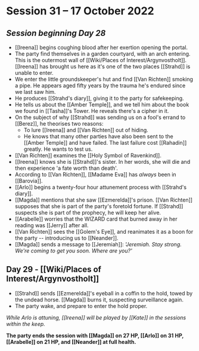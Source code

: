 # Session 31 – 17 October 2022

## *Session beginning Day 28*

- [[Ireena]] begins coughing blood after her exertion opening the portal.
- The party find themselves in a garden courtyard, with an arch entering. This is the outermost wall of [[Wiki/Places of Interest/Argynvostholt]]. [[Ireena]] has brought us here as it's one of the two places [[Strahd]] is unable to enter.
- We enter the little groundskeeper's hut and find [[Van Richten]] smoking a pipe. He appears aged fifty years by the trauma he's endured since we last saw him.
- He produces [[Strahd's diary]], giving it to the party for safekeeping.
- He tells us about the [[Amber Temple]], and we tell him about the book we found in [[Tasha]]'s Tower. He reveals there's a cipher in it.
- On the subject of why [[Strahd]] was sending us on a fool's errand to [[Berez]], he theorises two reasons:
	- To lure [[Ireena]] and [[Van Richten]] out of hiding.
	- He knows that many other parties have also been sent to the [[Amber Temple]] and have failed. The last failure cost [[Rahadin]] greatly. He wants to test us.
- [[Van Richten]] examines the [[Holy Symbol of Ravenkind]].
- [[Ireena]] knows she is [[Strahd]]'s sister. In her words, she will die and then experience 'a fate worth than death'.
- According to [[Van Richten]], [[Madame Eva]] has *always* been in [[Barovia]].
- [[Arlo]] begins a twenty-four hour attunement process with [[Strahd's diary]].
- [[Magda]] mentions that she saw [[Ezmerelda]]'s prison. [[Van Richten]] supposes that she is part of the party's foretold fortune. If [[Strahd]] suspects she is part of the prophecy, he will keep her alive.
- [[Arabelle]] worries that the WIZARD card that burned away in her reading was [[Jerry]] after all.
- [[Van Richten]] sees the [[Golem's Eye]], and reanimates it as a boon for the party -- introducing us to [[Neander]].
- [[Magda]] sends a message to [[Jeremiah]]: *'Jeremiah. Stay strong. We're coming to get you soon. Where are you?'*

## Day 29 - [[Wiki/Places of Interest/Argynvostholt]]

- [[Strahd]] sends [[Ezmerelda]]'s eyeball in a coffin to the hold, towed by the undead horse. [[Magda]] burns it, suspecting surveillance again.
- The party wake, and prepare to enter the hold proper.

*While Arlo is attuning, [[Ireena]] will be played by [[Kate]] in the sessions within the keep.*

**The party ends the session with [[Magda]] on 27 HP, [[Arlo]] on 31 HP, [[Arabelle]] on 21 HP, and [[Neander]] at full health.**